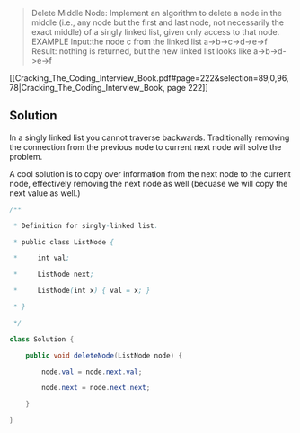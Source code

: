 > Delete Middle Node: Implement an algorithm to delete a node in the middle (i.e., any node but the first and last node, not necessarily the exact middle) of a singly linked list, given only access to that node. EXAMPLE lnput:the node c from the linked list a->b->c->d->e->f Result: nothing is returned, but the new linked list looks like a->b->d- >e->f

[[Cracking_The_Coding_Interview_Book.pdf#page=222&selection=89,0,96,78|Cracking_The_Coding_Interview_Book, page 222]]

## Solution
In a singly linked list you cannot traverse backwards. Traditionally removing the connection from the previous node to current next node will solve the problem.

A cool solution is to copy over information from the next node to the current node, effectively removing the next node as well (becuase we will copy the next value as well.)

```java
/**

 * Definition for singly-linked list.

 * public class ListNode {

 *     int val;

 *     ListNode next;

 *     ListNode(int x) { val = x; }

 * }

 */

class Solution {

    public void deleteNode(ListNode node) {

        node.val = node.next.val;

        node.next = node.next.next;

    }

}
```